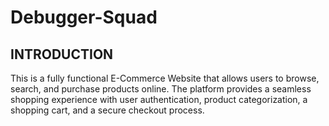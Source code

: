 # Debugger-Squad
## INTRODUCTION
This is a fully functional E-Commerce Website that allows users to browse, search, and purchase products online. The platform provides a seamless shopping experience with user authentication, product categorization, a shopping cart, and a secure checkout process.

